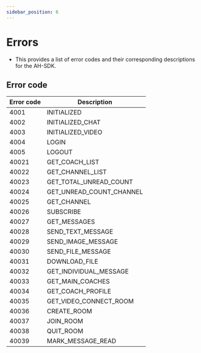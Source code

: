 ```yaml
---
sidebar_position: 6
---
```


# Errors

- This provides a list of error codes and their corresponding descriptions for the AH-SDK.

## Error code

| **Error code** | **Description**          |
| -------------- | ------------------------ |
| 4001           | INITIALIZED              |
| 4002           | INITIALIZED_CHAT         |
| 4003           | INITIALIZED_VIDEO        |
| 4004           | LOGIN                    |
| 4005           | LOGOUT                   |
| 40021          | GET_COACH_LIST           |
| 40022          | GET_CHANNEL_LIST         |
| 40023          | GET_TOTAL_UNREAD_COUNT   |
| 40024          | GET_UNREAD_COUNT_CHANNEL |
| 40025          | GET_CHANNEL              |
| 40026          | SUBSCRIBE                |
| 40027          | GET_MESSAGES             |
| 40028          | SEND_TEXT_MESSAGE        |
| 40029          | SEND_IMAGE_MESSAGE       |
| 40030          | SEND_FILE_MESSAGE        |
| 40031          | DOWNLOAD_FILE            |
| 40032          | GET_INDIVIDUAL_MESSAGE   |
| 40033          | GET_MAIN_COACHES         |
| 40034          | GET_COACH_PROFILE        |
| 40035          | GET_VIDEO_CONNECT_ROOM   |
| 40036          | CREATE_ROOM              |
| 40037          | JOIN_ROOM                |
| 40038          | QUIT_ROOM                |
| 40039          | MARK_MESSAGE_READ        |
